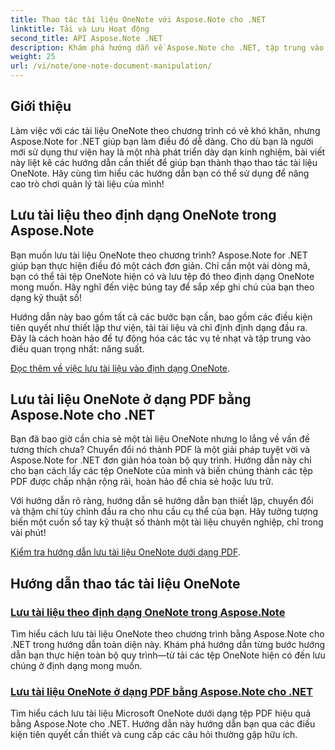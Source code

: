 ```yaml
---
title: Thao tác tài liệu OneNote với Aspose.Note cho .NET
linktitle: Tải và Lưu Hoạt động
second_title: API Aspose.Note .NET
description: Khám phá hướng dẫn về Aspose.Note cho .NET, tập trung vào việc tạo, lưu và chuyển đổi tài liệu OneNote với các ví dụ thực tế, dễ làm theo và câu hỏi thường gặp.
weight: 25
url: /vi/note/one-note-document-manipulation/
---
```

## Giới thiệu

Làm việc với các tài liệu OneNote theo chương trình có vẻ khó khăn, nhưng Aspose.Note for .NET giúp bạn làm điều đó dễ dàng. Cho dù bạn là người mới sử dụng thư viện hay là một nhà phát triển dày dạn kinh nghiệm, bài viết này liệt kê các hướng dẫn cần thiết để giúp bạn thành thạo thao tác tài liệu OneNote. Hãy cùng tìm hiểu các hướng dẫn bạn có thể sử dụng để nâng cao trò chơi quản lý tài liệu của mình!

## Lưu tài liệu theo định dạng OneNote trong Aspose.Note  

Bạn muốn lưu tài liệu OneNote theo chương trình? Aspose.Note for .NET giúp bạn thực hiện điều đó một cách đơn giản. Chỉ cần một vài dòng mã, bạn có thể tải tệp OneNote hiện có và lưu tệp đó theo định dạng OneNote mong muốn. Hãy nghĩ đến việc búng tay để sắp xếp ghi chú của bạn theo dạng kỹ thuật số!  

Hướng dẫn này bao gồm tất cả các bước bạn cần, bao gồm các điều kiện tiên quyết như thiết lập thư viện, tải tài liệu và chỉ định định dạng đầu ra. Đây là cách hoàn hảo để tự động hóa các tác vụ tẻ nhạt và tập trung vào điều quan trọng nhất: năng suất.  

[Đọc thêm về việc lưu tài liệu vào định dạng OneNote](./saving-document-to-one-note-format/).  

## Lưu tài liệu OneNote ở dạng PDF bằng Aspose.Note cho .NET  

Bạn đã bao giờ cần chia sẻ một tài liệu OneNote nhưng lo lắng về vấn đề tương thích chưa? Chuyển đổi nó thành PDF là một giải pháp tuyệt vời và Aspose.Note for .NET đơn giản hóa toàn bộ quy trình. Hướng dẫn này chỉ cho bạn cách lấy các tệp OneNote của mình và biến chúng thành các tệp PDF được chấp nhận rộng rãi, hoàn hảo để chia sẻ hoặc lưu trữ.  

Với hướng dẫn rõ ràng, hướng dẫn sẽ hướng dẫn bạn thiết lập, chuyển đổi và thậm chí tùy chỉnh đầu ra cho nhu cầu cụ thể của bạn. Hãy tưởng tượng biến một cuốn sổ tay kỹ thuật số thành một tài liệu chuyên nghiệp, chỉ trong vài phút!  

[Kiểm tra hướng dẫn lưu tài liệu OneNote dưới dạng PDF](./saving-one-note-document-pdf/).  

## Hướng dẫn thao tác tài liệu OneNote
### [Lưu tài liệu theo định dạng OneNote trong Aspose.Note](./saving-document-to-one-note-format/)
Tìm hiểu cách lưu tài liệu OneNote theo chương trình bằng Aspose.Note cho .NET trong hướng dẫn toàn diện này. Khám phá hướng dẫn từng bước hướng dẫn bạn thực hiện toàn bộ quy trình—từ tải các tệp OneNote hiện có đến lưu chúng ở định dạng mong muốn.
### [Lưu tài liệu OneNote ở dạng PDF bằng Aspose.Note cho .NET](./saving-one-note-document-pdf/)
Tìm hiểu cách lưu tài liệu Microsoft OneNote dưới dạng tệp PDF hiệu quả bằng Aspose.Note cho .NET. Hướng dẫn này hướng dẫn bạn qua các điều kiện tiên quyết cần thiết và cung cấp các câu hỏi thường gặp hữu ích.